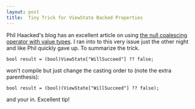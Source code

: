 ```yaml
---
layout: post
title:  Tiny Trick for ViewState Backed Properties
---
```

Phil Haacked's blog has an excellent article on using [the null coalescing operator with value types](http://haacked.com/archive/2006/08/07/TinyTrickForViewStateBackedProperties.aspx). I ran into to this very issue just the other night and like Phil quickly gave up. To summarize the trick.
    
    bool result = (bool)ViewState["WillSucceed"] ?? false;

won't compile but just change the casting order to (note the extra parenthesis):
    
    bool result = (bool)(ViewState["WillSucceed"] ?? false);

and your in. Excellent tip!
